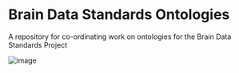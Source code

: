 # Brain Data Standards Ontologies
A repository for co-ordinating work on ontologies for the Brain Data Standards Project

![image](https://user-images.githubusercontent.com/112839/96846447-d4c85900-1449-11eb-9be0-ce56a7b7624f.png)

